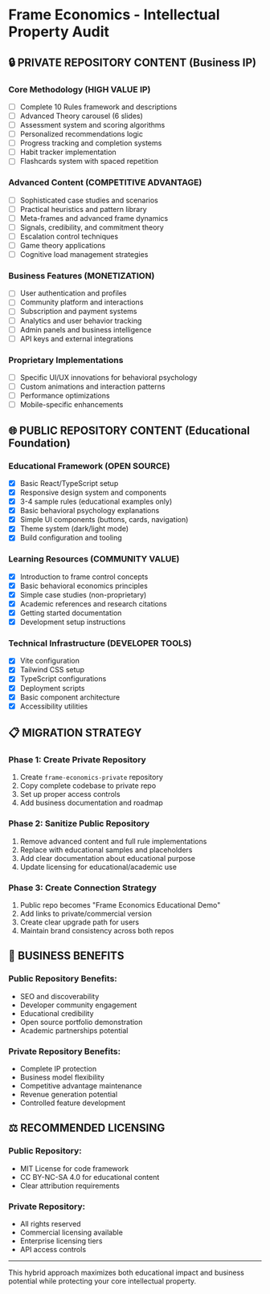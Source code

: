 # Frame Economics - Intellectual Property Audit

## 🔒 PRIVATE REPOSITORY CONTENT (Business IP)

### Core Methodology (HIGH VALUE IP)
- [ ] Complete 10 Rules framework and descriptions
- [ ] Advanced Theory carousel (6 slides) 
- [ ] Assessment system and scoring algorithms
- [ ] Personalized recommendations logic
- [ ] Progress tracking and completion systems
- [ ] Habit tracker implementation
- [ ] Flashcards system with spaced repetition

### Advanced Content (COMPETITIVE ADVANTAGE)
- [ ] Sophisticated case studies and scenarios
- [ ] Practical heuristics and pattern library  
- [ ] Meta-frames and advanced frame dynamics
- [ ] Signals, credibility, and commitment theory
- [ ] Escalation control techniques
- [ ] Game theory applications
- [ ] Cognitive load management strategies

### Business Features (MONETIZATION)
- [ ] User authentication and profiles
- [ ] Community platform and interactions
- [ ] Subscription and payment systems
- [ ] Analytics and user behavior tracking
- [ ] Admin panels and business intelligence
- [ ] API keys and external integrations

### Proprietary Implementations
- [ ] Specific UI/UX innovations for behavioral psychology
- [ ] Custom animations and interaction patterns
- [ ] Performance optimizations
- [ ] Mobile-specific enhancements

## 🌐 PUBLIC REPOSITORY CONTENT (Educational Foundation)

### Educational Framework (OPEN SOURCE)
- [x] Basic React/TypeScript setup
- [x] Responsive design system and components
- [x] 3-4 sample rules (educational examples only)
- [x] Basic behavioral psychology explanations
- [x] Simple UI components (buttons, cards, navigation)
- [x] Theme system (dark/light mode)
- [x] Build configuration and tooling

### Learning Resources (COMMUNITY VALUE)
- [x] Introduction to frame control concepts
- [x] Basic behavioral economics principles  
- [x] Simple case studies (non-proprietary)
- [x] Academic references and research citations
- [x] Getting started documentation
- [x] Development setup instructions

### Technical Infrastructure (DEVELOPER TOOLS)
- [x] Vite configuration
- [x] Tailwind CSS setup
- [x] TypeScript configurations
- [x] Deployment scripts
- [x] Basic component architecture
- [x] Accessibility utilities

## 📋 MIGRATION STRATEGY

### Phase 1: Create Private Repository
1. Create `frame-economics-private` repository
2. Copy complete codebase to private repo
3. Set up proper access controls
4. Add business documentation and roadmap

### Phase 2: Sanitize Public Repository  
1. Remove advanced content and full rule implementations
2. Replace with educational samples and placeholders
3. Add clear documentation about educational purpose
4. Update licensing for educational/academic use

### Phase 3: Create Connection Strategy
1. Public repo becomes "Frame Economics Educational Demo"
2. Add links to private/commercial version
3. Create clear upgrade path for users
4. Maintain brand consistency across both repos

## 🎯 BUSINESS BENEFITS

### Public Repository Benefits:
- SEO and discoverability
- Developer community engagement  
- Educational credibility
- Open source portfolio demonstration
- Academic partnerships potential

### Private Repository Benefits:
- Complete IP protection
- Business model flexibility
- Competitive advantage maintenance
- Revenue generation potential
- Controlled feature development

## ⚖️ RECOMMENDED LICENSING

### Public Repository:
- MIT License for code framework
- CC BY-NC-SA 4.0 for educational content
- Clear attribution requirements

### Private Repository:
- All rights reserved
- Commercial licensing available
- Enterprise licensing tiers
- API access controls

---

This hybrid approach maximizes both educational impact and business potential while protecting your core intellectual property.